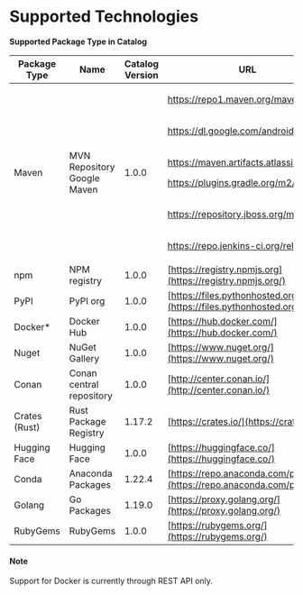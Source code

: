 # Supported Technologies

**Supported Package Type in Catalog**

| Package Type  | Name                                  | Catalog Version | URL                                                                                                                                                                                                                                                                                                                                                                                                                                                                                                                                                                                 |
| ------------- | ------------------------------------- | --------------- | ----------------------------------------------------------------------------------------------------------------------------------------------------------------------------------------------------------------------------------------------------------------------------------------------------------------------------------------------------------------------------------------------------------------------------------------------------------------------------------------------------------------------------------------------------------------------------------- |
| Maven         | <p>MVN Repository<br>Google Maven</p> | 1.0.0           | <p><a href="https://repo1.maven.org/maven2/">https://repo1.maven.org/maven2/</a></p><p><br><a href="https://dl.google.com/android/maven2">https://dl.google.com/android/maven</a></p><p><br><a href="https://maven.artifacts.atlassian.com/">https://maven.artifacts.atlassian.com/</a></p><p><a href="https://plugins.gradle.org/m2/">https://plugins.gradle.org/m2/</a></p><p><br><a href="https://repository.jboss.org/maven2/">https://repository.jboss.org/maven2/</a></p><p><br><a href="https://repo.jenkins-ci.org/releases/">https://repo.jenkins-ci.org/releases/</a></p> |
| npm           | NPM registry                          | 1.0.0           | [https://registry.npmjs.org](https://registry.npmjs.org/)                                                                                                                                                                                                                                                                                                                                                                                                                                                                                                                           |
| PyPI          | PyPI org                              | 1.0.0           | [https://files.pythonhosted.org](https://files.pythonhosted.org/)                                                                                                                                                                                                                                                                                                                                                                                                                                                                                                                   |
| Docker\*      | Docker Hub                            | 1.0.0           | [https://hub.docker.com/](https://hub.docker.com/)                                                                                                                                                                                                                                                                                                                                                                                                                                                                                                                                  |
| Nuget         | NuGet Gallery                         | 1.0.0           | [https://www.nuget.org/](https://www.nuget.org/)                                                                                                                                                                                                                                                                                                                                                                                                                                                                                                                                    |
| Conan         | Conan central repository              | 1.0.0           | [http://center.conan.io/](http://center.conan.io/)                                                                                                                                                                                                                                                                                                                                                                                                                                                                                                                                  |
| Crates (Rust) | Rust Package Registry                 | 1.17.2          | [https://crates.io/](https://crates.io/)                                                                                                                                                                                                                                                                                                                                                                                                                                                                                                                                            |
| Hugging Face  | Hugging Face                          | 1.0.0           | [https://huggingface.co/](https://huggingface.co/)                                                                                                                                                                                                                                                                                                                                                                                                                                                                                                                                  |
| Conda         | Anaconda Packages                     | 1.22.4          | [https://repo.anaconda.com/pkgs/](https://repo.anaconda.com/pkgs/)                                                                                                                                                                                                                                                                                                                                                                                                                                                                                                                  |
| Golang        | Go Packages                           | 1.19.0          | [https://proxy.golang.org/](https://proxy.golang.org/)                                                                                                                                                                                                                                                                                                                                                                                                                                                                                                                              |
| RubyGems      | RubyGems                              | 1.0.0           | [https://rubygems.org/](https://rubygems.org/)                                                                                                                                                                                                                                                                                                                                                                                                                                                                                                                                      |

#### Note

Support for Docker is currently through REST API only.
